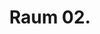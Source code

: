---
cid: R02 # DO NOT CHANGE
title: Raum 02.
name: Impuls.
beschreibung: So fein so gut. So fein so gut. So fein so gut. So fein so gut. So fein so gut.
link-text: Learn more about Raum 2...
bild1: img/raum2/bild1.jpg
bild2: img/raum2/bild2.jpg
bild3: img/raum2/kimugru2.jpg
textblock-gross: Tik, tok. Tik, tok. Badumm, badumm.
textblock-klein: Kleine Uhren machen tik, tak. Große Uhren machen tikke, takke. Kuckucksuhren machen kuckuck. Fusce dapibus, tellus ac cursus commodo, tortor mauris condimentum nibh, ut fermentum massa justo sit amet risus. Donec id elit non mi porta gravida at eget metus. 
---